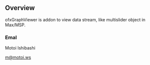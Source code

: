 ## Overview
ofxGraphViewer is addon to view data stream, like multislider object in Max/MSP.

### Emal
Motoi Ishibashi

m@motoi.ws
